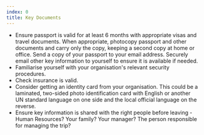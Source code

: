 ```yaml
---
index: 0
title: Key Documents
---
```

*   Ensure passport is valid for at least 6 months with appropriate visas and travel documents. When appropriate, photocopy passport and other documents and carry only the copy, keeping a second copy at home or office. Send a copy of your passport to your email address. Securely email other key information to yourself to ensure it is available if needed.
*   Familiarise yourself with your organisation's relevant security procedures.
*   Check insurance is valid.
*   Consider getting an identity card from your organisation. This could be a laminated, two-sided photo identification card with English or another UN standard language on one side and the local official language on the reverse.
*   Ensure key information is shared with the right people before leaving - Human Resources? Your family? Your manager? The person responsible for managing the trip?